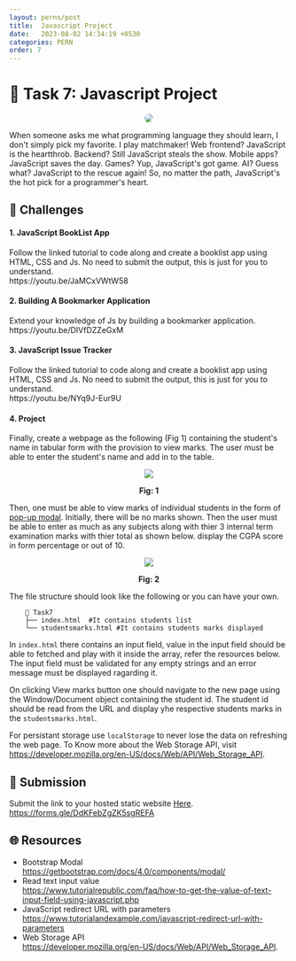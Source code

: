 ```yaml
---
layout: perns/post
title:  Javascript Project
date:   2023-08-02 14:34:19 +0530
categories: PERN
order: 7
---
```


# **:star2: Task 7: Javascript Project**

<p align="center">
    <img style="border-radius:8px;border:none;" src="../assets/share/pern/task7/Tweet%20by%20Bruno%20Lemos.png" />
</p>

<p>
When someone asks me what programming language they should learn, I don't simply pick my favorite. I play matchmaker! Web frontend? JavaScript is the heartthrob. Backend? Still JavaScript steals the show. Mobile apps? JavaScript saves the day. Games? Yup, JavaScript's got game. AI? Guess what? JavaScript to the rescue again! So, no matter the path, JavaScript's the hot pick for a programmer's heart.
</p>

## **:pushpin: Challenges**  

<h4>1. JavaScript BookList App</h4>
<p>Follow the linked tutorial to code along and create a booklist app using HTML, CSS and Js. No need to submit the output, this is just for you to understand.
<br />
https://youtu.be/JaMCxVWtW58
</p>

<h4>2. Building A Bookmarker Application</h4>
<p>Extend your knowledge of Js by building a bookmarker application.
<br/>
https://youtu.be/DIVfDZZeGxM
</p>

<h4>3. JavaScript Issue Tracker</h4>
<p>Follow the linked tutorial to code along and create a booklist app using HTML, CSS and Js. No need to submit the output, this is just for you to understand.
<br />
https://youtu.be/NYq9J-Eur9U
</p>

<h4>4. Project</h4>
<p>
Finally, create a webpage as the following (Fig 1) containing the student's name in tabular form with the provision to view marks. The user must be able to enter the student's name and add in to the table.</p>

<p align="center">
    <img src="../assets/share/pern/task7/1.students-list.png" />
</p>
<p align="center" style="font-weight:bold;">Fig: 1</p>
        
<p>
    Then, one must be able to view marks of individual students in the form of <a href="https://getbootstrap.com/docs/4.0/components/modal/">pop-up modal</a>. Initially, there will be no marks shown. Then the user must be able to enter as much as any subjects along with thier 3 internal term examination marks with thier total as shown below. display the CGPA score in form percentage or out of 10. 
</p>

<p align="center">
    <img src="../assets/share/pern/task7/2.marks-list.png" />
</p>
<p align="center" style="font-weight:bold;">Fig: 2</p>
    
<p>
    The file structure should look like the following or you can have your own. 
</p>       

```
    📂 Task7
    ├── index.html  #It contains students list
    └── studentsmarks.html #It contains students marks displayed
```
<p>
    
In `index.html` there contains an input field, value in the input field should be able to fetched and play with it inside the array, refer the resources below. The input field must be validated for any empty strings and an error message must be displayed ragarding it. 

On clicking View marks button one should navigate to the new page using the Window/Document object containing the student id. The student id should be read from the URL and display yhe respective students marks in the `studentsmarks.html`.

For persistant storage use `localStorage` to never lose the data on refreshing the web page. To Know more about the Web Storage API, visit https://developer.mozilla.org/en-US/docs/Web/API/Web_Storage_API. 
</p>       

    


## **📂 Submission**
Submit the link to your hosted static website [Here](https://forms.gle/DdKFebZgZK5sgREFA).</br>
https://forms.gle/DdKFebZgZK5sgREFA


## **🌐 Resources**
- Bootstrap Modal<br />https://getbootstrap.com/docs/4.0/components/modal/
- Read text input value<br />https://www.tutorialrepublic.com/faq/how-to-get-the-value-of-text-input-field-using-javascript.php
- JavaScript redirect URL with parameters<br />https://www.tutorialandexample.com/javascript-redirect-url-with-parameters
- Web Storage API<br />https://developer.mozilla.org/en-US/docs/Web/API/Web_Storage_API.

